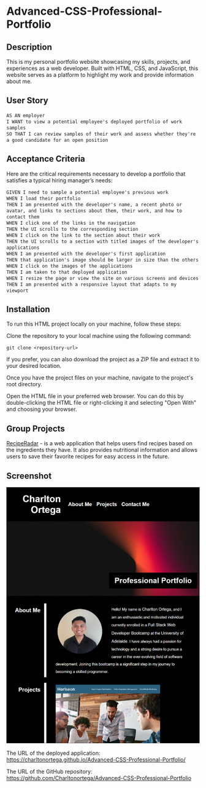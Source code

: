 # Advanced-CSS-Professional-Portfolio

## Description
This is my personal portfolio website showcasing my skills, projects, and experiences as a web developer. Built with HTML, CSS, and JavaScript, this website serves as a platform to highlight my work and provide information about me.

## User Story

```
AS AN employer
I WANT to view a potential employee's deployed portfolio of work samples
SO THAT I can review samples of their work and assess whether they're a good candidate for an open position
```

## Acceptance Criteria

Here are the critical requirements necessary to develop a portfolio that satisfies a typical hiring manager’s needs:

```
GIVEN I need to sample a potential employee's previous work
WHEN I load their portfolio
THEN I am presented with the developer's name, a recent photo or avatar, and links to sections about them, their work, and how to contact them
WHEN I click one of the links in the navigation
THEN the UI scrolls to the corresponding section
WHEN I click on the link to the section about their work
THEN the UI scrolls to a section with titled images of the developer's applications
WHEN I am presented with the developer's first application
THEN that application's image should be larger in size than the others
WHEN I click on the images of the applications
THEN I am taken to that deployed application
WHEN I resize the page or view the site on various screens and devices
THEN I am presented with a responsive layout that adapts to my viewport
```

## Installation
To run this HTML project locally on your machine, follow these steps:

Clone the repository to your local machine using the following command:
```
git clone <repository-url>
```
If you prefer, you can also download the project as a ZIP file and extract it to your desired location.

Once you have the project files on your machine, navigate to the project's root directory.

Open the HTML file in your preferred web browser. You can do this by double-clicking the HTML file or right-clicking it and selecting "Open With" and choosing your browser.

## Group Projects
[RecipeRadar](https://jujusoi.github.io/Project-1/index.html) - is a web application that helps users find recipes based on the ingredients they have. It also provides nutritional information and allows users to save their favorite recipes for easy access in the future.

## Screenshot
![Screenshot of deployed application on browser".](./assets/images/githubportfolioscreenshot.png)

The URL of the deployed application:
https://charltonortega.github.io/Advanced-CSS-Professional-Portfolio/

The URL of the GitHub repository:
https://github.com/Charltonortega/Advanced-CSS-Professional-Portfolio
